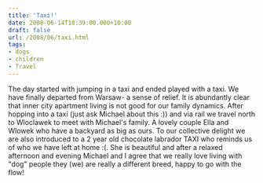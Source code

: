```yaml
---
title: 'Taxi!'
date: 2008-06-14T18:39:00.000+10:00
draft: false
url: /2008/06/taxi.html
tags: 
- dogs
- children
- Travel
---
```


The day started with jumping in a taxi and ended played with a taxi. We have finally departed from Warsaw- a sense of relief. It is abundantly clear that inner city apartment living is not good for our family dynamics. After hopping into a taxi (just ask Michael about this :)) and via rail we travel north to Wloclawek to meet with Michael's family. A lovely couple Ella and Wlowek who have a backyard as big as ours. To our collective delight we are also introduced to a 2 year old chocolate labrador TAXI who reminds us of who we have left at home :(. She is beautiful and after a relaxed afternoon and evening Michael and I agree that we really love living with "dog" people they (we) are really a different breed, happy to go with the flow!